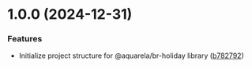 # 1.0.0 (2024-12-31)


### Features

* Initialize project structure for @aquarela/br-holiday library ([b782792](https://github.com/aquarela-io/br-holiday/commit/b7827923bb225f9fdc10d646acd258086602dd7b))
